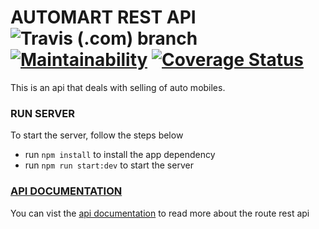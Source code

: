 # AUTOMART REST API ![Travis (.com) branch](https://img.shields.io/travis/com/hargarpay/automart-rest-api/dev.svg) [![Maintainability](https://api.codeclimate.com/v1/badges/a322f9cf07cceccf27a6/maintainability)](https://codeclimate.com/github/hargarpay/automart-rest-api/maintainability) [![Coverage Status](https://coveralls.io/repos/github/hargarpay/automart-rest-api/badge.svg?branch=dev&hash=2)](https://coveralls.io/github/hargarpay/automart-rest-api?branch=dev)

This is an api that deals with selling of auto mobiles.

### RUN SERVER
To start the server, follow the steps below
- run `npm install` to install the app dependency
- run `npm run start:dev` to start the server

### [API DOCUMENTATION](https://young-ridge-93118.herokuapp.com)

You can vist the [api documentation](https://young-ridge-93118.herokuapp.com) to read more about the route rest api

